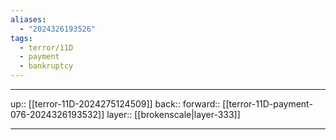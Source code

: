 ```yaml
---
aliases:
  - "2024326193526"
tags:
  - terror/11D
  - payment
  - bankruptcy
---
```




***

up:: [[terror-11D-2024275124509]]
back:: 
forward:: [[terror-11D-payment-076-2024326193532]]
layer:: [[brokenscale|layer-333]]

***
